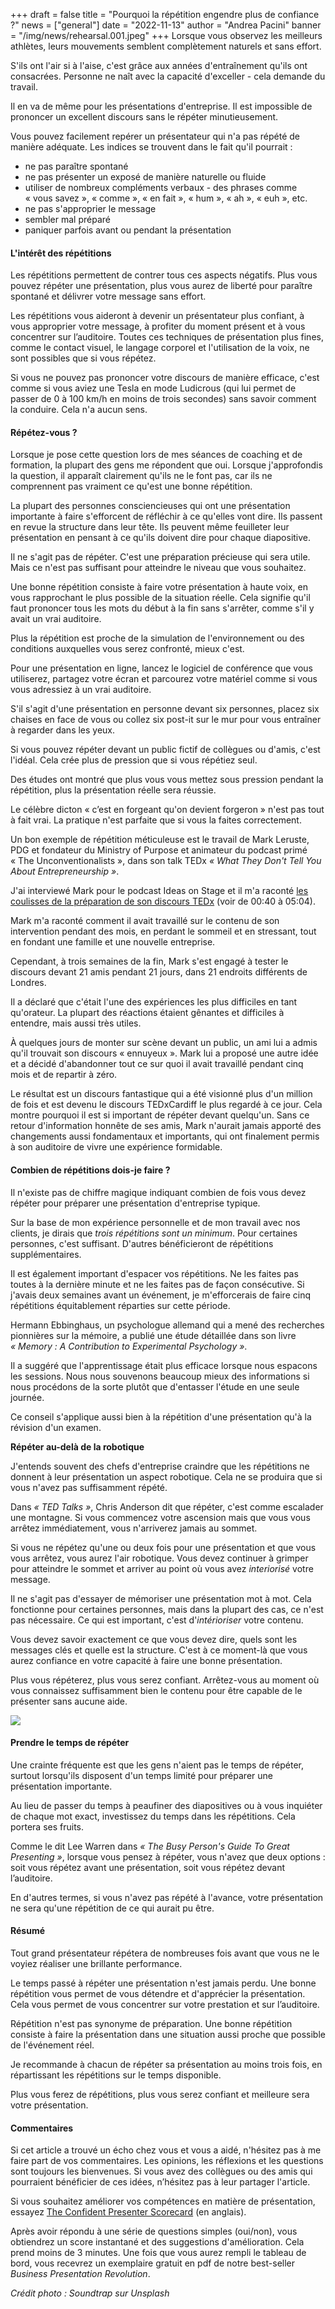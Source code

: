 +++
draft = false
title = "Pourquoi la répétition engendre plus de confiance ?"
news = ["general"]
date = "2022-11-13"
author = "Andrea Pacini"
banner = "/img/news/rehearsal.001.jpeg"
+++
Lorsque vous observez les meilleurs athlètes, leurs mouvements semblent complètement naturels et sans effort. 

S'ils ont l'air si à l'aise, c'est grâce aux années d'entraînement qu'ils ont consacrées. Personne ne naît avec la capacité d'exceller - cela demande du travail.

Il en va de même pour les présentations d'entreprise. Il est impossible de prononcer un excellent discours sans le répéter minutieusement. 

Vous pouvez facilement repérer un présentateur qui n'a pas répété de manière adéquate. Les indices se trouvent dans le fait qu'il pourrait :

* ne pas paraître spontané
* ne pas présenter un exposé de manière naturelle ou fluide
* utiliser de nombreux compléments verbaux - des phrases comme « vous savez », « comme », « en fait », « hum », « ah », « euh », etc.
* ne pas s'approprier le message 
* sembler mal préparé
* paniquer parfois avant ou pendant la présentation

#### **L'intérêt des répétitions**

Les répétitions permettent de contrer tous ces aspects négatifs. Plus vous pouvez répéter une présentation, plus vous aurez de liberté pour paraître spontané et délivrer votre message sans effort. 

Les répétitions vous aideront à devenir un présentateur plus confiant, à vous approprier votre message, à profiter du moment présent et à vous concentrer sur l’auditoire. Toutes ces techniques de présentation plus fines, comme le contact visuel, le langage corporel et l'utilisation de la voix, ne sont possibles que si vous répétez.

Si vous ne pouvez pas prononcer votre discours de manière efficace, c'est comme si vous aviez une Tesla en mode Ludicrous (qui lui permet de passer de 0 à 100 km/h en moins de trois secondes) sans savoir comment la conduire. Cela n'a aucun sens.

#### **Répétez-vous ?**

Lorsque je pose cette question lors de mes séances de coaching et de formation, la plupart des gens me répondent que oui. Lorsque j'approfondis la question, il apparaît clairement qu'ils ne le font pas, car ils ne comprennent pas vraiment ce qu'est une bonne répétition.

La plupart des personnes consciencieuses qui ont une présentation importante à faire s'efforcent de réfléchir à ce qu'elles vont dire. Ils passent en revue la structure dans leur tête. Ils peuvent même feuilleter leur présentation en pensant à ce qu'ils doivent dire pour chaque diapositive.

Il ne s'agit pas de répéter. C'est une préparation précieuse qui sera utile. Mais ce n'est pas suffisant pour atteindre le niveau que vous souhaitez.

Une bonne répétition consiste à faire votre présentation à haute voix, en vous rapprochant le plus possible de la situation réelle. Cela signifie qu'il faut prononcer tous les mots du début à la fin sans s'arrêter, comme s'il y avait un vrai auditoire.

Plus la répétition est proche de la simulation de l'environnement ou des conditions auxquelles vous serez confronté, mieux c'est.

Pour une présentation en ligne, lancez le logiciel de conférence que vous utiliserez, partagez votre écran et parcourez votre matériel comme si vous vous adressiez à un vrai auditoire.

S'il s'agit d'une présentation en personne devant six personnes, placez six chaises en face de vous ou collez six post-it sur le mur pour vous entraîner à regarder dans les yeux.

Si vous pouvez répéter devant un public fictif de collègues ou d'amis, c'est l'idéal. Cela crée plus de pression que si vous répétiez seul.

Des études ont montré que plus vous vous mettez sous pression pendant la répétition, plus la présentation réelle sera réussie. 

Le célèbre dicton « c’est en forgeant qu'on devient forgeron » n'est pas tout à fait vrai. La pratique n'est parfaite que si vous la faites correctement. 

Un bon exemple de répétition méticuleuse est le travail de Mark Leruste, PDG et fondateur du Ministry of Purpose et animateur du podcast primé « The Unconventionalists », dans son talk TEDx *« What They Don't Tell You About Entrepreneurship »*.

J'ai interviewé Mark pour le podcast Ideas on Stage et il m'a raconté [les coulisses de la préparation de son discours TEDx](https://www.youtube.com/watch?v=s7Da3rGuLvM) (voir de 00:40 à 05:04).

Mark m'a raconté comment il avait travaillé sur le contenu de son intervention pendant des mois, en perdant le sommeil et en stressant, tout en fondant une famille et une nouvelle entreprise.

Cependant, à trois semaines de la fin, Mark s'est engagé à tester le discours devant 21 amis pendant 21 jours, dans 21 endroits différents de Londres.

Il a déclaré que c'était l'une des expériences les plus difficiles en tant qu'orateur. La plupart des réactions étaient gênantes et difficiles à entendre, mais aussi très utiles.

À quelques jours de monter sur scène devant un public, un ami lui a admis qu'il trouvait son discours « ennuyeux ». Mark lui a proposé une autre idée et a décidé d'abandonner tout ce sur quoi il avait travaillé pendant cinq mois et de repartir à zéro.

Le résultat est un discours fantastique qui a été visionné plus d'un million de fois et est devenu le discours TEDxCardiff le plus regardé à ce jour. Cela montre pourquoi il est si important de répéter devant quelqu'un. Sans ce retour d'information honnête de ses amis, Mark n'aurait jamais apporté des changements aussi fondamentaux et importants, qui ont finalement permis à son auditoire de vivre une expérience formidable.

#### **Combien de répétitions dois-je faire ?**

Il n'existe pas de chiffre magique indiquant combien de fois vous devez répéter pour préparer une présentation d'entreprise typique. 

Sur la base de mon expérience personnelle et de mon travail avec nos clients, je dirais que *trois répétitions sont un minimum*. Pour certaines personnes, c'est suffisant. D'autres bénéficieront de répétitions supplémentaires.

Il est également important d'espacer vos répétitions. Ne les faites pas toutes à la dernière minute et ne les faites pas de façon consécutive. Si j'avais deux semaines avant un événement, je m'efforcerais de faire cinq répétitions équitablement réparties sur cette période. 

Hermann Ebbinghaus, un psychologue allemand qui a mené des recherches pionnières sur la mémoire, a publié une étude détaillée dans son livre *« Memory : A Contribution to Experimental Psychology »*.

Il a suggéré que l'apprentissage était plus efficace lorsque nous espacons les sessions. Nous nous souvenons beaucoup mieux des informations si nous procédons de la sorte plutôt que d'entasser l'étude en une seule journée.

Ce conseil s'applique aussi bien à la répétition d'une présentation qu'à la révision d'un examen.

**Répéter au-delà de la robotique**

J'entends souvent des chefs d'entreprise craindre que les répétitions ne donnent à leur présentation un aspect robotique. Cela ne se produira que si vous n'avez pas suffisamment répété.

Dans *« TED Talks »*, Chris Anderson dit que répéter, c'est comme escalader une montagne. Si vous commencez votre ascension mais que vous vous arrêtez immédiatement, vous n'arriverez jamais au sommet. 

Si vous ne répétez qu'une ou deux fois pour une présentation et que vous vous arrêtez, vous aurez l'air robotique. Vous devez continuer à grimper pour atteindre le sommet et arriver au point où vous avez *interiorisé* votre message.

Il ne s'agit pas d'essayer de mémoriser une présentation mot à mot. Cela fonctionne pour certaines personnes, mais dans la plupart des cas, ce n'est pas nécessaire. Ce qui est important, c'est d'*intérioriser* votre contenu. 

Vous devez savoir exactement ce que vous devez dire, quels sont les messages clés et quelle est la structure. C'est à ce moment-là que vous aurez confiance en votre capacité à faire une bonne présentation. 

Plus vous répéterez, plus vous serez confiant. Arrêtez-vous au moment où vous connaissez suffisamment bien le contenu pour être capable de le présenter sans aucune aide.

![](/img/news/rehearsal.001.jpeg)

#### **Prendre le temps de répéter**

Une crainte fréquente est que les gens n'aient pas le temps de répéter, surtout lorsqu'ils disposent d'un temps limité pour préparer une présentation importante.

Au lieu de passer du temps à peaufiner des diapositives ou à vous inquiéter de chaque mot exact, investissez du temps dans les répétitions. Cela portera ses fruits.

Comme le dit Lee Warren dans *« The Busy Person's Guide To Great Presenting »*, lorsque vous pensez à répéter, vous n'avez que deux options : soit vous répétez avant une présentation, soit vous répétez devant l’auditoire. 

En d'autres termes, si vous n'avez pas répété à l'avance, votre présentation ne sera qu'une répétition de ce qui aurait pu être.

#### **Résumé**

Tout grand présentateur répétera de nombreuses fois avant que vous ne le voyiez réaliser une brillante performance. 

Le temps passé à répéter une présentation n'est jamais perdu. Une bonne répétition vous permet de vous détendre et d'apprécier la présentation. Cela vous permet de vous concentrer sur votre prestation et sur l’auditoire.

Répétition n'est pas synonyme de préparation. Une bonne répétition consiste à faire la présentation dans une situation aussi proche que possible de l'événement réel.

Je recommande à chacun de répéter sa présentation au moins trois fois, en répartissant les répétitions sur le temps disponible.

Plus vous ferez de répétitions, plus vous serez confiant et meilleure sera votre présentation.

#### **Commentaires** 

Si cet article a trouvé un écho chez vous et vous a aidé, n'hésitez pas à me faire part de vos commentaires. Les opinions, les réflexions et les questions sont toujours les bienvenues. Si vous avez des collègues ou des amis qui pourraient bénéficier de ces idées, n’hésitez pas à leur partager l'article.

Si vous souhaitez améliorer vos compétences en matière de présentation, essayez [The Confident Presenter Scorecard](https://presentationscorecard.scoreapp.com/) (en anglais).

Après avoir répondu à une série de questions simples (oui/non), vous obtiendrez un score instantané et des suggestions d'amélioration. Cela prend moins de 3 minutes. Une fois que vous aurez rempli le tableau de bord, vous recevrez un exemplaire gratuit en pdf de notre best-seller *Business Presentation Revolution*.

*Crédit photo : Soundtrap sur Unsplash*